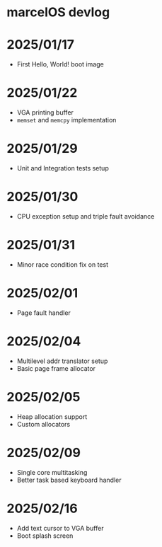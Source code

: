 # marcelOS devlog

# 2025/01/17

-   First Hello, World! boot image

# 2025/01/22

-   VGA printing buffer
-   `memset` and `memcpy` implementation

# 2025/01/29

-   Unit and Integration tests setup

# 2025/01/30

-   CPU exception setup and triple fault avoidance

# 2025/01/31

-   Minor race condition fix on test

# 2025/02/01

-   Page fault handler

# 2025/02/04

-   Multilevel addr translator setup
-   Basic page frame allocator

# 2025/02/05

-   Heap allocation support
-   Custom allocators

# 2025/02/09

-   Single core multitasking
-   Better task based keyboard handler

# 2025/02/16

-   Add text cursor to VGA buffer
-   Boot splash screen